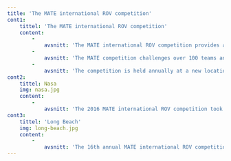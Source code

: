 ```yaml
---
title: 'The MATE international ROV competition'
cont1:
    tittel: 'The MATE international ROV competition'
    content:
        -
            avsnitt: 'The MATE international ROV competition provides an excellent framework for acquiring and utilizing competence from various fields of study. MATE challenges students to build an ROV capable of tackling specific tasks to compete against teams from around the world. The competition is not won entirely by the best performing ROV but rather an overall product in addition to technical reports, poster displays, and financial, sales, and engineering presentations.'
        -
            avsnitt: 'The MATE competition challenges over 100 teams annually to take the leap of incorporating design and manufacturing, in conjunction with the marketing and sales aspects of engineering. Each team’s performance are evaluated by working professionals who serve as competition judges. The tasks given in the competition shall simulate the challenges that industry faces in the ocean workplace..'
        -
            avsnitt: 'The competition is held annually at a new location to highlight different problem areas. This year the competition is located at Long Beach, California. Vortex NTNU will participate in the Explorer class - the highest and most demanding level of the MATE competition. Teams are given points based on performance at a series of events. The team with the highest score wins.'
cont2:
    tittel: Nasa
    img: nasa.jpg
    content:
        -
            avsnitt: 'The 2016 MATE international ROV competition took place at the NASA Johnson Space Center"s Neutral Buoyancy Lab in Houston, Texas'
cont3:
    tittel: 'Long Beach'
    img: long-beach.jpg
    content:
        -
            avsnitt: 'The 16th annual MATE international ROV competition will be held at Long Beach, California in summer 2017'
---
```


